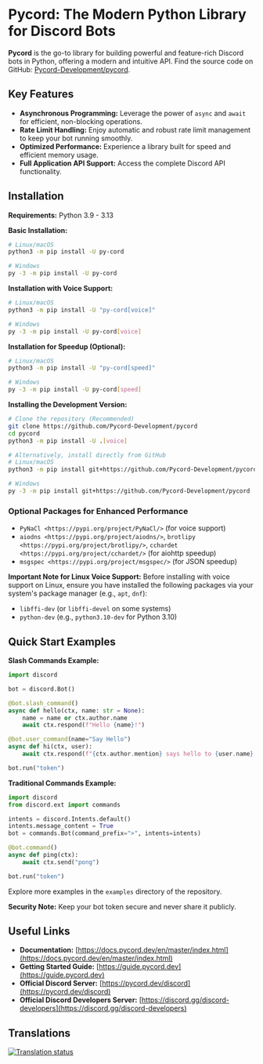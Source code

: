 # Pycord: The Modern Python Library for Discord Bots

**Pycord** is the go-to library for building powerful and feature-rich Discord bots in Python, offering a modern and intuitive API. Find the source code on GitHub: [Pycord-Development/pycord](https://github.com/Pycord-Development/pycord).

## Key Features

*   **Asynchronous Programming:** Leverage the power of `async` and `await` for efficient, non-blocking operations.
*   **Rate Limit Handling:**  Enjoy automatic and robust rate limit management to keep your bot running smoothly.
*   **Optimized Performance:** Experience a library built for speed and efficient memory usage.
*   **Full Application API Support:**  Access the complete Discord API functionality.

## Installation

**Requirements:** Python 3.9 - 3.13

**Basic Installation:**

```bash
# Linux/macOS
python3 -m pip install -U py-cord

# Windows
py -3 -m pip install -U py-cord
```

**Installation with Voice Support:**

```bash
# Linux/macOS
python3 -m pip install -U "py-cord[voice]"

# Windows
py -3 -m pip install -U py-cord[voice]
```

**Installation for Speedup (Optional):**

```bash
# Linux/macOS
python3 -m pip install -U "py-cord[speed]"

# Windows
py -3 -m pip install -U py-cord[speed]
```

**Installing the Development Version:**

```bash
# Clone the repository (Recommended)
git clone https://github.com/Pycord-Development/pycord
cd pycord
python3 -m pip install -U .[voice]

# Alternatively, install directly from GitHub
# Linux/macOS
python3 -m pip install git+https://github.com/Pycord-Development/pycord

# Windows
py -3 -m pip install git+https://github.com/Pycord-Development/pycord
```

### Optional Packages for Enhanced Performance

*   `PyNaCl <https://pypi.org/project/PyNaCl/>` (for voice support)
*   `aiodns <https://pypi.org/project/aiodns/>`, `brotlipy <https://pypi.org/project/brotlipy/>`, `cchardet <https://pypi.org/project/cchardet/>` (for aiohttp speedup)
*   `msgspec <https://pypi.org/project/msgspec/>` (for JSON speedup)

**Important Note for Linux Voice Support:** Before installing with voice support on Linux, ensure you have installed the following packages via your system's package manager (e.g., `apt`, `dnf`):

*   `libffi-dev` (or `libffi-devel` on some systems)
*   `python-dev` (e.g., `python3.10-dev` for Python 3.10)

## Quick Start Examples

**Slash Commands Example:**

```python
import discord

bot = discord.Bot()

@bot.slash_command()
async def hello(ctx, name: str = None):
    name = name or ctx.author.name
    await ctx.respond(f"Hello {name}!")

@bot.user_command(name="Say Hello")
async def hi(ctx, user):
    await ctx.respond(f"{ctx.author.mention} says hello to {user.name}!")

bot.run("token")
```

**Traditional Commands Example:**

```python
import discord
from discord.ext import commands

intents = discord.Intents.default()
intents.message_content = True
bot = commands.Bot(command_prefix=">", intents=intents)

@bot.command()
async def ping(ctx):
    await ctx.send("pong")

bot.run("token")
```

Explore more examples in the `examples` directory of the repository.

**Security Note:**  Keep your bot token secure and never share it publicly.

## Useful Links

*   **Documentation:** [https://docs.pycord.dev/en/master/index.html](https://docs.pycord.dev/en/master/index.html)
*   **Getting Started Guide:** [https://guide.pycord.dev](https://guide.pycord.dev)
*   **Official Discord Server:** [https://pycord.dev/discord](https://pycord.dev/discord)
*   **Official Discord Developers Server:** [https://discord.gg/discord-developers](https://discord.gg/discord-developers)

## Translations

[![Translation status](https://badges.awesome-crowdin.com/translation-200034237-5.png)](https://translations.pycord.dev/documentation/?utm_source=badge&utm_medium=referral&utm_campaign=badge-add-on)